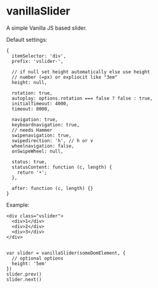 # vanillaSlider

A simple Vanilla JS based slider.

Default settings:

    {
      itemSelector: 'div',
      prefix: 'vslider-',

      // if null set height automatically else use height
      // number (=px) or expliocit like "3em"
      height: null,

      rotation: true,
      autoplay: options.rotation === false ? false : true,
      initialTimeout: 4000,
      timeout: 8000,

      navigation: true,
      keyboardnavigation: true,
      // needs Hammer
      swipenavigation: true,
      swipedirection: 'h', // h or v
      wheelnavigation: false,
      onSwipeWheel: null,

      status: true,
      statusContent: function (c, length) {
        return '•';
      },

      after: function (c, length) {}
    }

Example:

    <div class="vslider">
      <div>1</div>
      <div>2</div>
      <div>3</div>
    </div>


    var slider = vanillaSlider(someDomElement, {
      // optional options
      height: '5em'
    })
    slider.prev()
    slider.next()
